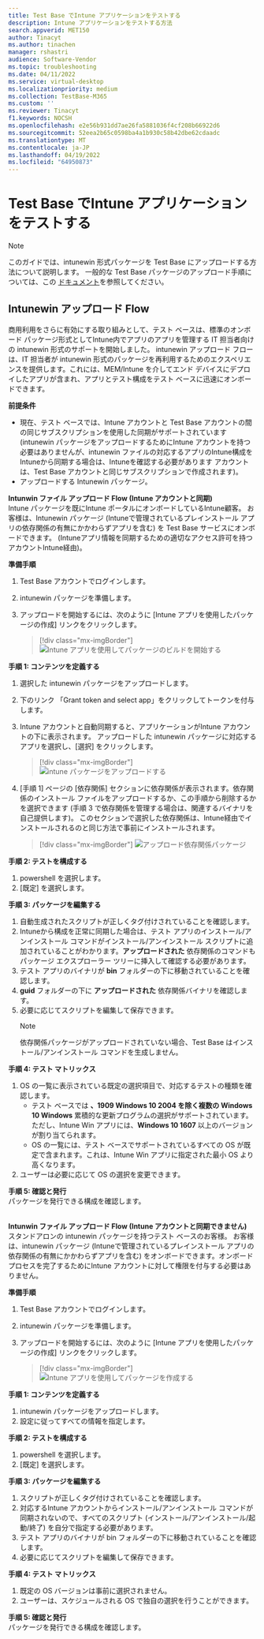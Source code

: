 ```yaml
---
title: Test Base でIntune アプリケーションをテストする
description: Intune アプリケーションをテストする方法
search.appverid: MET150
author: Tinacyt
ms.author: tinachen
manager: rshastri
audience: Software-Vendor
ms.topic: troubleshooting
ms.date: 04/11/2022
ms.service: virtual-desktop
ms.localizationpriority: medium
ms.collection: TestBase-M365
ms.custom: ''
ms.reviewer: Tinacyt
f1.keywords: NOCSH
ms.openlocfilehash: e2e56b931dd7ae26fa5881036f4cf208b66922d6
ms.sourcegitcommit: 52eea2b65c0598ba4a1b930c58b42dbe62cdaadc
ms.translationtype: MT
ms.contentlocale: ja-JP
ms.lasthandoff: 04/19/2022
ms.locfileid: "64950873"
---
```

# <a name="test-your-intune-application-on-test-base"></a>Test Base でIntune アプリケーションをテストする 
  > [!Note] 
  > このガイドでは、intunewin 形式パッケージを Test Base にアップロードする方法について説明します。 一般的な Test Base パッケージのアップロード手順については、この [ドキュメント](https://microsoft.sharepoint.com/:w:/t/AzureSUVPCoreTeam/EeHQIT3qA0FKqBDWI5TzmzgBiH2Syz39o5VbY2kdugMn4A?e=Rk1KD9)を参照してください。

## <a name="intunewin-upload-flow"></a>Intunewin アップロード Flow
商用利用をさらに有効にする取り組みとして、テスト ベースは、標準のオンボード パッケージ形式としてIntune内でアプリのアプリを管理する IT 担当者向けの intunewin 形式のサポートを開始しました。 intunewin アップロード フローは、IT 担当者が intunewin 形式のパッケージを再利用するためのエクスペリエンスを提供します。これには、MEM/Intune を介してエンド デバイスにデプロイしたアプリが含まれ、アプリとテスト構成をテスト ベースに迅速にオンボードできます。 

**前提条件**
  - 現在、テスト ベースでは、Intune アカウントと Test Base アカウントの間の同じサブスクリプションを使用した同期がサポートされています (intunewin パッケージをアップロードするためにIntune アカウントを持つ必要はありませんが、intunewin ファイルの対応するアプリのIntune構成をIntuneから同期する場合は、Intuneを確認する必要があります アカウントは、Test Base アカウントと同じサブスクリプションで作成されます)。
  - アップロードする Intunewin パッケージ。 

**Intunwin ファイル アップロード Flow (Intune アカウントと同期)** <br/>
Intune パッケージを既にIntune ポータルにオンボードしているIntune顧客。 お客様は、Intunewin パッケージ (Intuneで管理されているプレインストール アプリの依存関係の有無にかかわらずアプリを含む) を Test Base サービスにオンボードできます。 (Intuneアプリ情報を同期するための適切なアクセス許可を持つアカウントIntune経由)。

**準備手順**
1. Test Base アカウントでログインします。
2. intunewin パッケージを準備します。
3. アップロードを開始するには、次のように [Intune アプリを使用したパッケージの作成] リンクをクリックします。
    
    > [!div class="mx-imgBorder"] 
    > ![Intune アプリを使用してパッケージのビルドを開始する](Media/testintuneapplication01.png) 


**手順 1: コンテンツを定義する**
1. 選択した intunewin パッケージをアップロードします。
2. 下のリンク 「Grant token and select app」をクリックしてトークンを付与します。
3. Intune アカウントと自動同期すると、アプリケーションがIntune アカウントの下に表示されます。 アップロードした intunewin パッケージに対応するアプリを選択し、[選択] をクリックします。
    
    > [!div class="mx-imgBorder"] 
    > ![intune パッケージをアップロードする](Media/testintuneapplication02.png) 


5. [手順 1] ページの [依存関係] セクションに依存関係が表示されます。依存関係のインストール ファイルをアップロードするか、この手順から削除するかを選択できます (手順 3 で依存関係を管理する場合は、関連するバイナリを自己提供します)。 このセクションで選択した依存関係は、Intune経由でインストールされるのと同じ方法で事前にインストールされます。
    
    > [!div class="mx-imgBorder"] 
    > ![アップロード依存関係パッケージ](Media/testintuneapplication03.png) 


**手順 2: テストを構成する**
1. powershell を選択します。
2. [既定] を選択します。


**手順 3: パッケージを編集する**
1. 自動生成されたスクリプトが正しくタグ付けされていることを確認します。
2. Intuneから構成を正常に同期した場合は、テスト アプリのインストール/アンインストール コマンドがインストール/アンインストール スクリプトに追加されていることがわかります。**アップロードされた** 依存関係のコマンドもパッケージ エクスプローラー ツリーに挿入して確認する必要があります。
3. テスト アプリのバイナリが **bin** フォルダーの下に移動されていることを確認します。
4. **guid** フォルダーの下に **アップロードされた** 依存関係バイナリを確認します。
5. 必要に応じてスクリプトを編集して保存できます。
    > [!Note] 
    > 依存関係パッケージがアップロードされていない場合、Test Base はインストール/アンインストール コマンドを生成しません。


**手順 4: テスト マトリックス**
1. OS の一覧に表示されている既定の選択項目で、対応するテストの種類を確認します。
    - テスト ベースでは **、1909 Windows 10 2004 を除く複数の Windows 10 Windows** 累積的な更新プログラムの選択がサポートされています。ただし、Intune Win アプリには、**Windows 10 1607** 以上のバージョンが割り当てられます。
    - OS の一覧には、テスト ベースでサポートされているすべての OS が既定で含まれます。これは、Intune Win アプリに指定された最小 OS より高くなります。
2. ユーザーは必要に応じて OS の選択を変更できます。


**手順 5: 確認と発行** <br/>
パッケージを発行できる構成を確認します。<br/><br/>


**Intunwin ファイル アップロード Flow (Intune アカウントと同期できません)** <br/>
スタンドアロンの intunewin パッケージを持つテスト ベースのお客様。 お客様は、intunewin パッケージ (Intuneで管理されているプレインストール アプリの依存関係の有無にかかわらずアプリを含む) をオンボードできます。オンボード プロセスを完了するためにIntune アカウントに対して権限を付与する必要はありません。

**準備手順**
1. Test Base アカウントでログインします。
2. intunewin パッケージを準備します。
3. アップロードを開始するには、次のように [Intune アプリを使用したパッケージの作成] リンクをクリックします。
    
    > [!div class="mx-imgBorder"] 
    > ![Intune アプリを使用してパッケージを作成する](Media/testintuneapplication04.png) 


**手順 1: コンテンツを定義する**
1. intunewin パッケージをアップロードします。
2. 設定に従ってすべての情報を指定します。


**手順 2: テストを構成する**
1. powershell を選択します。
2. [既定] を選択します。


**手順 3: パッケージを編集する**
1. スクリプトが正しくタグ付けされていることを確認します。
2. 対応するIntune アカウントからインストール/アンインストール コマンドが同期されないので、すべてのスクリプト (インストール/アンインストール/起動/終了) を自分で指定する必要があります。
3. テスト アプリのバイナリが bin フォルダーの下に移動されていることを確認します。
4. 必要に応じてスクリプトを編集して保存できます。


**手順 4: テスト マトリックス**
1. 既定の OS バージョンは事前に選択されません。
2. ユーザーは、スケジュールされる OS で独自の選択を行うことができます。


**手順 5: 確認と発行** <br/>
パッケージを発行できる構成を確認します。




